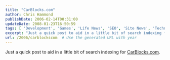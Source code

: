 ```yaml
---
title: "CarBlocks.com"
author: Chris Hammond
publishDate: 2006-02-14T00:31:00
updateDate: 2008-01-23T16:50:59
tags: [ 'Development', 'Games', 'Life News', 'SEO', 'Site News', 'Technology' ]
excerpt: "Just a quick post to aid in a little bit of search indexing for..."
url: /2006/carblockscom  # Use the generated URL with year
---
```

<P>Just a quick post to aid in a little bit of search indexing for <A href="https://www.carblocks.com/">CarBlocks.com</A>.</P> <P>&nbsp;</P>
